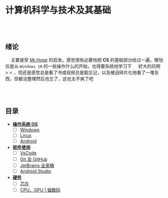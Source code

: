 # 计算机科学与技术及其基础

<br>
&emsp;

## 绪论

&emsp; 主要是受 [Mr.Hope](https://mrhope.site/code/basic/) 的启发，感觉很有必要地把 **CS** 的基础部分给过一遍，哪怕仅是从 `Windows 10` 的一些操作什么的开始，也得要系统地学习下
&emsp; 好大的坑啊 > < ，但还是感觉总是看了书或视频总是能忘记，以及被迫碎片化地看了一堆东西，但都没整理然后也忘了，这也太不爽了吧

<br>
&emsp;

## 目录

- **[操作系统 OS](Operation_System/README.md)**
  - [ ] [Windows]()
  - [ ] [Linux](Operation_System/Linux.md)
  - [ ] [Android]()
- **[软件使用](Software/README.md)**
  - [ ] [VsCode]()
  - [ ] [Git 及 GitHub]()
  - [ ] [JetBrains 全家桶]()
  - [ ] [Android Studio]()
- **[硬件](Hardware/README.md)**
  - [ ] [芯片]()
  - [ ] [CPU、GPU | 偏数码]()
